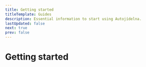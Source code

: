 ```yaml
---
title: Getting started
titleTemplate: Guides
description: Essential information to start using Autojídelna.
lastUpdated: false
next: true
prev: false
---
```


# Getting started